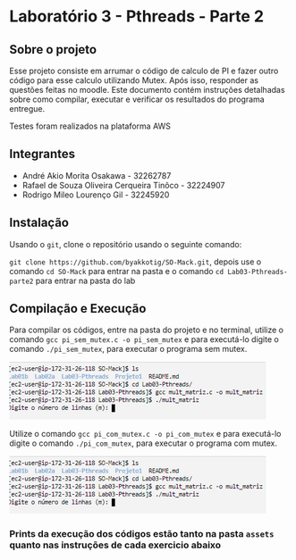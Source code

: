 # Laboratório 3 - Pthreads - Parte 2

## Sobre o projeto

Esse projeto consiste em arrumar o código de calculo de PI e fazer outro código para esse calculo utilizando Mutex. Após isso, responder as questões feitas no moodle.
Este documento contém instruções detalhadas sobre como compilar, executar e verificar os resultados do programa entregue.

Testes foram realizados na plataforma AWS

## Integrantes

- André Akio Morita Osakawa - 32262787
- Rafael de Souza Oliveira Cerqueira Tinôco - 32224907
- Rodrigo Mileo Lourenço Gil - 32245920

## Instalação

Usando o `git`, clone o repositório usando o seguinte comando:

`git clone https://github.com/byakkotig/SO-Mack.git`, depois use o comando `cd SO-Mack` para entrar na pasta e o comando `cd Lab03-Pthreads-parte2` para entrar na pasta do lab

## Compilação e Execução

Para compilar os códigos, entre na pasta do projeto e no terminal, utilize o comando `gcc pi_sem_mutex.c -o pi_sem_mutex` e para executá-lo digite o comando `./pi_sem_mutex`, para executar o programa sem mutex.

![alt](/Lab03-Pthreads/assets/compilacao.png)

Utilize o comando `gcc pi_com_mutex.c -o pi_com_mutex` e para executá-lo digite o comando `./pi_com_mutex`, para executar o programa com mutex.

![alt](/Lab03-Pthreads/assets/compilacao.png)

### Prints da execução dos códigos estão tanto na pasta `assets` quanto nas instruções de cada exercicio abaixo


